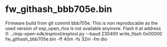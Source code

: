 # fw_githash_bbb705e.bin
Firmware build from git commit bbb705e. This is non reproducable as the used
version of esp_open_rtos is not available anymore.
Flash it at address 0:
../esp-open-sdk/esptool/esptool.py --baud 230400 write_flash 0x00000 fw_githash_bbb705e.bin -ff 40m -fs 32m -fm dio
